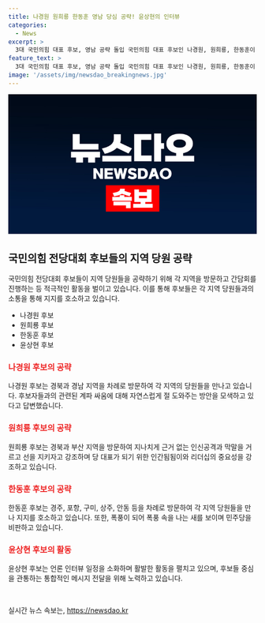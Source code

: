 ```yaml
---
title: 나경원 원희룡 한동훈 영남 당심 공략! 윤상현의 인터뷰
categories:
  - News
excerpt: >
  3대 국민의힘 대표 후보, 영남 공략 돌입 국민의힘 대표 후보인 나경원, 원희룡, 한동훈이 영남 지역에서 당심 공략에 나섰다. 각 후보는 지지자들을 만나 의견을 나누고, 당내 경쟁에 대한 입장을 밝혔다. 또한 윤상현 후보는 언론 인터뷰에 참여할 예정이다. 클릭 유도 요약문을 작성했어.
feature_text: >
  3대 국민의힘 대표 후보, 영남 공략 돌입 국민의힘 대표 후보인 나경원, 원희룡, 한동훈이 영남 지역에서 당심 공략에 나섰다. 각 후보는 지지자들을 만나 의견을 나누고, 당내 경쟁에 대한 입장을 밝혔다. 또한 윤상현 후보는 언론 인터뷰에 참여할 예정이다. 클릭 유도 요약문을 작성했어.
image: '/assets/img/newsdao_breakingnews.jpg'
---
```


<p><img src="/assets/img/newsdao_breakingnews.jpg" alt="implanttips 속보" /></p>

<h2 data-ke-size="size26">국민의힘 전당대회 후보들의 지역 당원 공략</h2>

<p>국민의힘 전당대회 후보들이 지역 당원들을 공략하기 위해 각 지역을 방문하고 간담회를 진행하는 등 적극적인 활동을 벌이고 있습니다. 이를 통해 후보들은 각 지역 당원들과의 소통을 통해 지지를 호소하고 있습니다.</p>

<ul>
  <li>나경원 후보</li>
  <li>원희룡 후보</li>
  <li>한동훈 후보</li>
  <li>윤상현 후보</li>
</ul>

<h3><b><span style="color: #ee2323;">나경원 후보의 공략</span></b></h3>

<p>나경원 후보는 경북과 경남 지역을 차례로 방문하여 각 지역의 당원들을 만나고 있습니다. 후보자들과의 관련된 계파 싸움에 대해 자연스럽게 절 도와주는 방안을 모색하고 있다고 답변했습니다.</p>

<h3><b><span style="color: #ee2323;">원희룡 후보의 공략</span></b></h3>

<p>원희룡 후보는 경북과 부산 지역을 방문하여 지나치게 근거 없는 인신공격과 막말을 거르고 선을 지키자고 강조하며 당 대표가 되기 위한 인간됨됨이와 리더십의 중요성을 강조하고 있습니다.</p>

<h3><b><span style="color: #ee2323;">한동훈 후보의 공략</span></b></h3>

<p>한동훈 후보는 경주, 포항, 구미, 상주, 안동 등을 차례로 방문하여 각 지역 당원들을 만나 지지를 호소하고 있습니다. 또한, 폭풍이 되어 폭풍 속을 나는 새를 보이며 민주당을 비판하고 있습니다.</p>

<h3><b><span style="color: #ee2323;">윤상현 후보의 활동</span></b></h3>

<p>윤상현 후보는 언론 인터뷰 일정을 소화하며 활발한 활동을 펼치고 있으며, 후보들 중심을 관통하는 통합적인 메시지 전달을 위해 노력하고 있습니다.</p>

<p data-ke-size="size16">&nbsp;</p>
실시간 뉴스 속보는, <a href="https://newsdao.kr" rel="dofollow">https://newsdao.kr</a>


